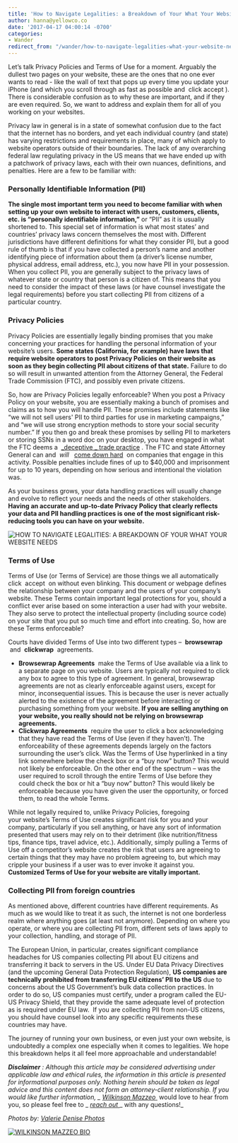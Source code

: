 ```yaml
---
title: 'How to Navigate Legalities: a Breakdown of Your What Your Website Needs'
author: hanna@yellowco.co
date: '2017-04-17 04:00:14 -0700'
categories:
- Wander
redirect_from: "/wander/how-to-navigate-legalities-what-your-website-needs/"
---
```


Let’s talk Privacy Policies and Terms of Use for a moment. Arguably the dullest two pages on your website, these are the ones that no one ever wants to read - like the wall of text that pops up every time you update your iPhone (and which you scroll through as fast as possible and  click accept ). There is considerable confusion as to why these are important, and if they are even required. So, we want to address and explain them for all of you working on your websites.

Privacy law in general is in a state of somewhat confusion due to the fact that the internet has no borders, and yet each individual country (and state) has varying restrictions and requirements in place, many of which apply to website operators outside of their boundaries. The lack of any overarching federal law regulating privacy in the US means that we have ended up with a patchwork of privacy laws, each with their own nuances, definitions, and penalties. Here are a few to be familiar with:

### **Personally Identifiable Information (PII)**

**The single most important term you need to become familiar with when setting up your own website to interact with users, customers, clients, etc. is “personally identifiable information,”** or “PII” as it is usually shortened to. This special set of information is what most states’ and countries’ privacy laws concern themselves the most with. Different jurisdictions have different definitions for what they consider PII, but a good rule of thumb is that if you have collected a person’s name and another identifying piece of information about them (a driver’s license number, physical address, email address, etc.), you now have PII in your possession. When you collect PII, you are generally subject to the privacy laws of whatever state or country that person is a citizen of. This means that you need to consider the impact of these laws (or have counsel investigate the legal requirements) before you start collecting PII from citizens of a particular country.

### **Privacy Policies**

Privacy Policies are essentially legally binding promises that you make concerning your practices for handling the personal information of your website’s users. **Some states (California, for example) have laws that require website operators to post Privacy Policies on their website as soon as they begin collecting PII about citizens of that state.** Failure to do so will result in unwanted attention from the Attorney General, the Federal Trade Commission (FTC), and possibly even private citizens.

So, how are Privacy Policies legally enforceable? When you post a Privacy Policy on your website, you are essentially making a bunch of promises and claims as to how you will handle PII. These promises include statements like “we will not sell users' PII to third parties for use in marketing campaigns,” and “we will use strong encryption methods to store your social security number.” If you then go and break these promises by selling PII to marketers or storing SSNs in a word doc on your desktop, you have engaged in what the FTC deems a  [_deceptive _ trade practice](https://www.ftc.gov/news-events/media-resources/protecting-consumer-privacy/enforcing-privacy-promises) . The FTC and state Attorney General can and  _will_   [come down hard](https://www.ftc.gov/news-events/press-releases/2017/02/vizio-pay-22-million-ftc-state-new-jersey-settle-charges-it)  on companies that engage in this activity. Possible penalties include fines of up to $40,000 and imprisonment for up to 10 years, depending on how serious and intentional the violation was.

As your business grows, your data handling practices will usually change and evolve to reflect your needs and the needs of other stakeholders. **Having an accurate and up-to-date Privacy Policy that clearly reflects your data and PII handling practices is one of the most significant risk-reducing tools you can have on your website.**

![HOW TO NAVIGATE LEGALITIES: A BREAKDOWN OF YOUR WHAT YOUR WEBSITE NEEDS](https://s3.amazonaws.com/yellow-files/blog/2017/04/ValerieDenisePhotos56of64.jpg)

### **Terms of Use**

Terms of Use (or Terms of Service) are those things we all automatically click  accept  on without even blinking. This document or webpage defines the relationship between your company and the users of your company’s website. These Terms contain important legal protections for you, should a conflict ever arise based on some interaction a user had with your website. They also serve to protect the intellectual property (including source code) on your site that you put so much time and effort into creating. So, how are these Terms enforceable?

Courts have divided Terms of Use into two different types –  **browsewrap**  and  **clickwrap**  agreements.

*   **Browsewrap Agreements**  make the Terms of Use available via a link to a separate page on you website. Users are typically not required to click any box to agree to this type of agreement. In general, browsewrap agreements are not as clearly enforceable against users, except for minor, inconsequential issues. This is because the user is never actually alerted to the existence of the agreement before interacting or purchasing something from your website. **If you are selling anything on your website, you really should not be relying on browsewrap agreements.**
*   **Clickwrap Agreements**  require the user to click a box acknowledging that they have read the Terms of Use (even if they haven’t). The enforceability of these agreements depends largely on the factors surrounding the user’s click. Was the Terms of Use hyperlinked in a tiny link somewhere below the check box or a “buy now” button? This would not likely be enforceable. On the other end of the spectrum – was the user required to scroll through the entire Terms of Use before they could check the box or hit a “buy now” button? This would likely be enforceable because you have given the user the opportunity, or forced them, to read the whole Terms.

While not legally required to, unlike Privacy Policies, foregoing your website’s Terms of Use creates significant risk for you and your company, particularly if you sell anything, or have any sort of information presented that users may rely on to their detriment (like nutrition/fitness tips, finance tips, travel advice, etc.). Additionally, simply pulling a Terms of Use off a competitor’s website creates the risk that users are agreeing to certain things that they may have no problem agreeing to, but which may cripple your business if a user was to ever invoke it against you. **Customized Terms of Use for your website are vitally important.**

### **Collecting PII from foreign countries**

As mentioned above, different countries have different requirements. As much as we would like to treat it as such, the internet is not one borderless realm where anything goes (at least not anymore). Depending on where you operate, or where you are collecting PII from, different sets of laws apply to your collection, handling, and storage of PII.

The European Union, in particular, creates significant compliance headaches for US companies collecting PII about EU citizens and transferring it back to servers in the US. Under EU Data Privacy Directives (and the upcoming General Data Protection Regulation), **US companies are technically prohibited from transferring EU citizens’ PII to the US** due to concerns about the US Government’s bulk data collection practices. In order to do so, US companies must certify, under a program called the EU-US Privacy Shield, that they provide the same adequate level of protection as is required under EU law.  If you are collecting PII from non-US citizens, you should have counsel look into any specific requirements these countries may have.

The journey of running your own business, or even just your own website, is undoubtedly a complex one especially when it comes to legalities. We hope this breakdown helps it all feel more approachable and understandable!

**_Disclaimer_** _: Although this article may be considered advertising under applicable law and ethical rules, the information in this article is presented for informational purposes only. Nothing herein should be taken as legal advice and this content does not form an attorney-client relationship. If you would like further information, _ [_Wilkinson Mazzeo_ ](http://www.wilkinsonmazzeo.com/)_ would love to hear from you, so please feel free to _ [_reach out_ ](https://mail.google.com/mail/u/0/?view=cm&fs=1&to=holler@wilkinsonmazzeo.com&tf=1)_ with any questions!_

_Photos by: [Valerie Denise Photos](http://www.valeriedenisephotos.com/)_

[![WILKINSON MAZZEO BIO](https://s3.amazonaws.com/yellow-files/blog/2017/04/WILKINSON-MAZZEO-BIO.jpg "WILKINSON MAZZEO BIO")](https://wilkinsonmazzeo.com/)
